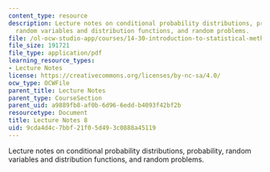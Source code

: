 ```yaml
---
content_type: resource
description: Lecture notes on conditional probability distributions, probability,
  random variables and distribution functions, and random problems.
file: /ol-ocw-studio-app/courses/14-30-introduction-to-statistical-methods-in-economics-spring-2009/9cda4d4c7bbf21f05d493c0888a45119_MIT14_30s09_lec08.pdf
file_size: 191721
file_type: application/pdf
learning_resource_types:
- Lecture Notes
license: https://creativecommons.org/licenses/by-nc-sa/4.0/
ocw_type: OCWFile
parent_title: Lecture Notes
parent_type: CourseSection
parent_uid: a9889fb8-af0b-6d96-6edd-b4093f42bf2b
resourcetype: Document
title: Lecture Notes 8
uid: 9cda4d4c-7bbf-21f0-5d49-3c0888a45119
---
```

Lecture notes on conditional probability distributions, probability, random variables and distribution functions, and random problems.
